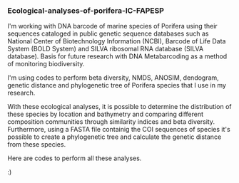 ### Ecological-analyses-of-porifera-IC-FAPESP

I'm working with DNA barcode of marine species of Porifera using their sequences cataloged in public genetic sequence databases such as National Center of Biotechnology Information (NCBI), 
Barcode of Life Data System (BOLD System) and SILVA ribosomal RNA database (SILVA database). Basis for future research with DNA Metabarcoding as a method of monitoring biodiversity. 

I'm using codes to perform beta diversity, NMDS, ANOSIM, dendogram, genetic distance and phylogenetic tree of Porifera species that I use in my research.

With these ecological analyses, it is possible to determine the distribution of these species by location and bathymetry and comparing different composition communities through similarity indices and beta diversity. 
Furthermore, using a FASTA file containig the COI sequences of species it's possible to create a phylogenetic tree and calculate the genetic distance from these species.

Here are codes to perform all these analyses.

:)

